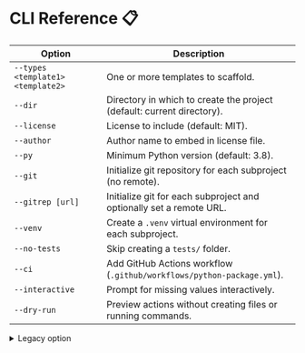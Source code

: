 # CLI Reference 📋

| Option | Description |
|--------|-------------|
| `--types <template1> <template2>` | One or more templates to scaffold. |
| `--dir` | Directory in which to create the project (default: current directory). |
| `--license` | License to include (default: MIT). |
| `--author` | Author name to embed in license file. |
| `--py` | Minimum Python version (default: 3.8). |
| `--git` | Initialize git repository for each subproject (no remote). |
| `--gitrep [url]` | Initialize git for each subproject and optionally set a remote URL. |
| `--venv` | Create a `.venv` virtual environment for each subproject. |
| `--no-tests` | Skip creating a `tests/` folder. |
| `--ci` | Add GitHub Actions workflow (`.github/workflows/python-package.yml`). |
| `--interactive` | Prompt for missing values interactively. |
| `--dry-run` | Preview actions without creating files or running commands. |

<details>
<summary>Legacy option</summary>

- `--type` – legacy single template option, use `--types` instead.

</details>